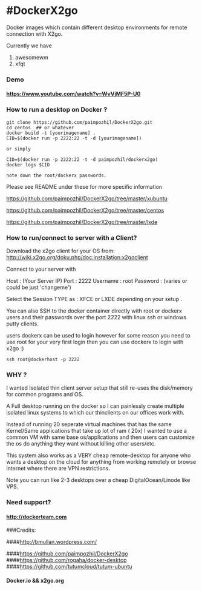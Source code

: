 #DockerX2go
==========

Docker images which contain different desktop environments for remote connection with X2go. 

Currently we have

1. awesomewm
2. xfqt

### Demo

#### https://www.youtube.com/watch?v=WvVjMF5P-U0


### How to run a desktop on Docker ?

```
git clone https://github.com/paimpozhil/DockerX2go.git 
cd centos  ## or whatever
docker build -t [yourimagename] .
CID=$(docker run -p 2222:22 -t -d [yourimagename])

or simply 

CID=$(docker run -p 2222:22 -t -d paimpozhil/dockerx2go)
docker logs $CID

note down the root/dockerx passwords.
```

Please see README under these for more specific information

https://github.com/paimpozhil/DockerX2go/tree/master/xubuntu

https://github.com/paimpozhil/DockerX2go/tree/master/centos

https://github.com/paimpozhil/DockerX2go/tree/master/lxde

### How to run/connect to server with a Client?

Download the x2go client for your OS from:
http://wiki.x2go.org/doku.php/doc:installation:x2goclient

Connect to your server with 

Host : (Your Server IP)
Port : 2222
Username : root 
Password : (varies or could be just 'changeme')

Select the Session TYPE as : XFCE or LXDE depending on your setup . 

You can also SSH to the docker container directly with root or dockerx users and their passwords over the port 2222 with linux ssh or windows putty clients.

users dockerx can be used to login however for some reason you need to use root for your very first login then you can use dockerx to login with x2go :)

```
ssh root@dockerhost -p 2222
```

### WHY ?

I wanted Isolated thin client server setup that still re-uses the disk/memory for common programs and OS.

A Full desktop running on the docker so I can painlessly create multiple isolated linux systems to which our thinclients on our offices work with.

Instead of running 20 seperate virtual machines that has the same Kernel/Same applications that take up lot of ram ( 20x) I wanted to use a common VM with same base os/applications and then users can customize the os do anything they want without killing other users/etc.

This system also works as a VERY cheap remote-desktop for anyone who wants a desktop on the cloud for anything from working remotely or browse internet where there are VPN restrictions.

Note you can run like 2-3 desktops over a cheap DigitalOcean/Linode like VPS.


### Need support?

#### http://dockerteam.com

###Credits:

####http://bmullan.wordpress.com/

####https://github.com/paimpozhil/DockerX2go
####https://github.com/rogaha/docker-desktop
####https://github.com/tutumcloud/tutum-ubuntu

#### Docker.io && x2go.org
